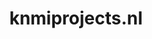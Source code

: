 ---
layout: post
title:  "knmiprojects.nl"
internal_url:  "/data/knmiprojects.nl.html"
categories: dutchgov
---